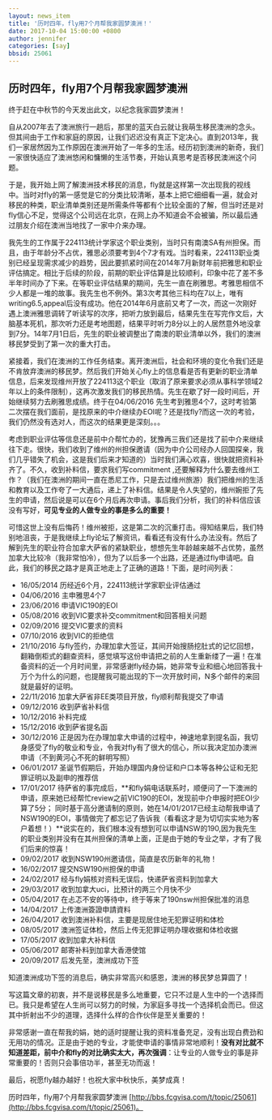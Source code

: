```yaml
---
layout: news_item
title: '历时四年，fly用7个月帮我家圆梦澳洲！'
date: 2017-10-04 15:00:00 +0800
author: jennifer 
categories: [say]
bbsid: 25061
---
```


## 历时四年，fly用7个月帮我家圆梦澳洲

终于赶在中秋节的今天发出此文，以纪念我家圆梦澳洲！

自从2007年去了澳洲旅行一趟后，那里的蓝天白云就让我萌生移民澳洲的念头。但其间由于工作和家庭的原因，让我们迟迟没有真正下定决心。直到2013年，我们一家居然因为工作原因在澳洲开始了一年多的生活。经历初到澳洲的新奇，我们一家很快适应了澳洲悠闲和慵懒的生活节奏，开始认真思考是否移民澳洲这个问题。

于是，我开始上网了解澳洲技术移民的消息，fly就是这样第一次出现我的视线中。当时对fly的第一感觉是它的分类比较清晰，基本上把它细细看一遍，就会对移民的种类，职业清单类别还是所需条件等都有个比较全面的了解，但当时还是对fly信心不足，觉得这个公司远在北京，在网上办不知道会不会被骗，所以最后通过朋友介绍在澳洲当地找了一家中介来办理。

我先生的工作属于224113统计学家这个职业类别，当时只有南澳SA有州担保。而且，由于年龄分不占优，雅思必须要考到4个7才有戏。当时看来，224113职业类别已经呈现需求减少的趋势，因此要抓紧时间在2014年7月新财年前把雅思和职业评估搞定。相比于后续的阶段，前期的职业评估算是比较顺利，印象中花了差不多半年时间办了下来。在等职业评估结果的期间，先生一直在刷雅思。考雅思相信不少人都是一堆的故事。我先生也不例外。第3次考其他三科均在7以上，唯有writing6.5,appeal后没有成功。他在2014年6月底前又考了一次，而这一次刚好遇上澳洲雅思调转了听读写的次序，把听力放到最后，结果先生在写完作文后，大脑基本死机，那次听力还是考地图题，结果平时听力8分以上的人居然意外地没拿到7分。14年7月1日后，先生的职业被调整出了南澳的职业清单以外，我们的澳洲移民梦受到了第一次的重大打击。

紧接着，我们在澳洲的工作任务结束。离开澳洲后，社会和环境的变化令我们还是不肯放弃澳洲的移民梦。然后我们开始关心fly上的信息看是否有更新的职业清单信息，后来发现维州开放了224113这个职业（取消了原来要求必须从事科学领域2年以上的条件限制），这再次激发我们的移民热情。先生在歇了好一段时间后，开始继续努力去刷雅思成绩。终于在04/06/2016 先生考到雅思4个7，这时考验第二次摆在我们面前，是找原来的中介继续办EOI呢？还是找fly?而这一次的考验，我们仍然没有选对人，而这次的结果更是深刻。。。

考虑到职业评估等信息还是前中介帮忙办的，犹豫再三我们还是找了前中介来继续往下走。很快，我们收到了维州的州担保邀请（因为中介公司经办人回国探亲，我们几乎错失了机会，这是我们后来才知道的）当时我们满心欢喜，很快就把资料补齐了。不久，收到补料信，要求我们写commitment ,还要解释为什么要去维州工作？（我们在澳洲的期间一直在悉尼工作，只是去过维州旅游）我们把维州的生活和教育以及工作夸了一大通后，递上了补料信。结果是令人失望的，维州婉拒了先生的申请，然后说是可以在6个月后再次申请。事后我们分析，我们的补料信应该没有写好，**可见专业的人做专业的事是多么的重要！**

可惜这世上没有后悔药！维州被拒，这是第二次的沉重打击。得知结果后，我们特别地沮丧，于是我继续上fly论坛了解资讯，看看还有没有什么办法没有。然后了解到先生的职业符合加拿大萨省的紧缺职业，想想先生年龄越来越不占优势，虽然加拿大比较冷（我非常怕冷），但为了以后多一个出路，还是通过fly申请吧。自此，我们的移民之路才是真正地走上了正确的道路！下面，是时间列表：

* 16/05/2014 历经近6个月，224113统计学家职业评估通过
* 04/06/2016 主申雅思4个7
* 23/06/2016 申请VIC190的EOI
* 05/08/2016 收到VIC要求补交commitment和回答相关问题
* 02/09/2016 提交VIC要求的资料
* 07/10/2016 收到VIC的拒绝信
* 21/10/2016 与fly签约，办理加拿大签证，其间开始搜肠挖肚式的记忆回想，翻箱倒柜式的翻查资料，感觉填写这份申请把之前的人生重新缕了一遍！在准备资料的近一个月时间里，非常感谢fly经办娟，她非常专业和细心地回答我十万个为什么的问题，也提醒我可能出现的下一次开放时间，N多个邮件的来回就是最好的证明。
* 22/11/2016 加拿大萨省非EE类项目开放，fly顺利帮我提交了申请
* 09/12/2016 收到萨省补料信
* 10/12/2016 补料完成
* 15/12/2016 收到萨省提名函
* 30/12/2016 正是因为在办理加拿大申请的过程中，神速地拿到提名函，我切身感受了fly的敬业和专业，令我对fly有了很大的信心，所以我决定加办澳洲申请（不到黄河心不死的鲜明写照）
* 06/01/2017 圣诞节假期后，开始办理国内身份证和户口本等各种公证和无犯罪证明以及副申的推荐信
* 17/01/2017 待萨省的事完成后，**和fly娟电话联系时，顺便问了一下澳洲的申请，原来她已经帮忙review之前VIC190的EOI，发现前中介申报时把EOI少算了5分； 同时基于高分邀请制的原则，她在14/01/2017已经主动帮我申请了NSW190的EOI，事情做完了都忘记了告诉我（看看这才是为切切实实地为客户着想！）**说实在的，我们根本没有想到可以申请NSW的190,因为我先生的职业类别并没有在其州担保的清单上面，正是由于她的专业之举，才有了我们后来的惊喜！
* 09/02/2017 收到NSW190州邀请信，简直是农历新年的礼物！
* 16/02/2017 提交NSW190州担保的申请
* 24/02/2017 经与fly娟核对资料无误后，快递萨省资料到加拿大
* 29/03/2017 收到加拿大uci，比预计的两三个月快不少
* 05/04/2017 在忐忑不安的等待中，终于等来了190nsw州担保批准的消息
* 14/04/2017 上传澳洲簽證申請資料
* 26/04/2017 收到澳洲补料信，主要是现居住地无犯罪证明和体检
* 08/05/2017 澳洲签证体检，然后上传无犯罪证明办理收据和体检收据
* 17/05/2017 收到加拿大补料信
* 05/06/2017 邮寄补料到加拿大香港使馆
* 20/09/2017 后发先至，澳洲成功下签

知道澳洲成功下签的消息后，确实非常高兴和感恩，澳洲的移民梦总算圆了！

写这篇文章的初衷，并不是说移民是多么地重要，它只不过是人生中的一个选择而已。我只是希望在人生尚可以努力的时候，为家庭多寻找一个选择机会而已。但这其中折射出不少的道理，选择什么样的合作伙伴是至关重要的！

非常感谢一直在帮我的娟，她的适时提醒让我的资料准备充足，没有出现白费劲和无用功的情况。正是由于她的专业，才能使申请的事情非常地顺利！**没有对比就不知道差距，前中介和fly的对比确实太大，再次强调**：让专业的人做专业的事是非常重要的！否则只会事倍功半，甚至无功而返！

最后，祝愿fly越办越好！也祝大家中秋快乐，美梦成真！

历时四年，fly用7个月帮我家圆梦澳洲 [http://bbs.fcgvisa.com/t/topic/25061](http://bbs.fcgvisa.com/t/topic/25061)。
